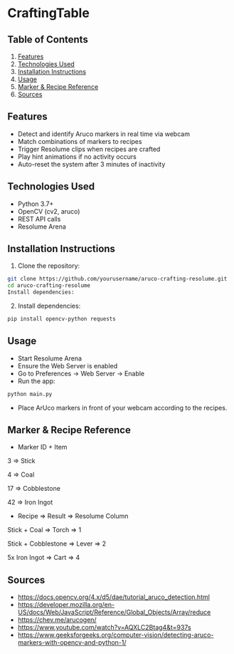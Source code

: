 # CraftingTable


## Table of Contents
1. [Features](#features)
2. [Technologies Used](#technologies-used)
3. [Installation Instructions](#installation-instructions)
4. [Usage](#usage)
5. [Marker & Recipe Reference](marker-&-recipe-reference)
6. [Sources](#sources)

## Features

- Detect and identify Aruco markers in real time via webcam
- Match combinations of markers to recipes
- Trigger Resolume clips when recipes are crafted
- Play hint animations if no activity occurs
- Auto-reset the system after 3 minutes of inactivity


## Technologies Used

- Python 3.7+
- OpenCV (cv2, aruco)
- REST API calls
- Resolume Arena 

## Installation Instructions

1. Clone the repository:
```bash
git clone https://github.com/yourusername/aruco-crafting-resolume.git
cd aruco-crafting-resolume
Install dependencies:
```
2. Install dependencies:
```bash
pip install opencv-python requests
```

## Usage

- Start Resolume Arena
- Ensure the Web Server is enabled
- Go to Preferences → Web Server → Enable
- Run the app:
```bash
python main.py
```
- Place ArUco markers in front of your webcam according to the recipes.


## Marker & Recipe Reference

- Marker ID + Item

3 => Stick

4 => Coal

17 => Cobblestone

42 => Iron Ingot

- Recipe => Result => Resolume Column

Stick + Coal => Torch => 1

Stick + Cobblestone => Lever => 2

5x Iron Ingot => Cart => 4



## Sources

- https://docs.opencv.org/4.x/d5/dae/tutorial_aruco_detection.html
- https://developer.mozilla.org/en-US/docs/Web/JavaScript/Reference/Global_Objects/Array/reduce
- https://chev.me/arucogen/
- https://www.youtube.com/watch?v=AQXLC2Btag4&t=937s
- https://www.geeksforgeeks.org/computer-vision/detecting-aruco-markers-with-opencv-and-python-1/ 

